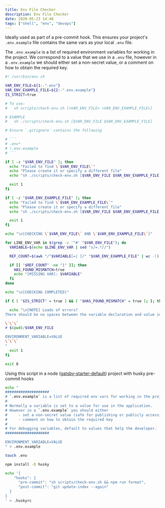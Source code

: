 ```yaml
---
title: Env File Checker
description: Env File Checker
date: 2020-05-23 14:48
tags: ["shell", "env", "devops"]
---
```


Ideally used as part of a pre-commit hook. This ensures your project's `.env.example` file contains the same vars as your local `.env` file.

The `.env.example` is a list of required environment variables for working in the project. We correspond to a value that we use in a `.env` file, however in a `.env.example` we should either set a non-secret value, or a comment on how to obtain the required key.

````bash
#! /usr/bin/env sh

VAR_ENV_FILE=${1:-".env"}
VAR_ENV_EXAMPLE_FILE=${2:-".env.example"}
IS_STRICT=true

# To use:
#   sh scripts/check-env.sh [<VAR_ENV_FILE> <VAR_ENV_EXAMPLE_FILE>]

# EXAMPLE
#   sh ./scripts/check-env.sh [$VAR_ENV_FILE $VAR_ENV_EXAMPLE_FILE]

# Ensure `.gitignore` contains the following

# ```
# .env*
# !.env.example
# ```

if [ -z "$VAR_ENV_FILE" ]; then
  echo "Failed to find \`$VAR_ENV_FILE\`"
  echo "Please create it or specify a different file"
  echo "sh ./scripts/check-env.sh [$VAR_ENV_FILE $VAR_ENV_EXAMPLE_FILE]"

  exit 1
fi

if [ -z "$VAR_ENV_EXAMPLE_FILE" ]; then
  echo "Failed to find \`$VAR_ENV_EXAMPLE_FILE\`"
  echo "Please create it or specify a different file"
  echo "sh ./scripts/check-env.sh [$VAR_ENV_FILE $VAR_ENV_EXAMPLE_FILE]"

  exit 1
fi

echo "\n[CHECKING \`$VAR_ENV_FILE\` AND \`$VAR_ENV_EXAMPLE_FILE\`]"

for LINE_ENV_VAR in $(grep -v '^#' "$VAR_ENV_FILE"); do
  VARIABLE=$(echo $LINE_ENV_VAR | sed "s/=.*//")

  REF_COUNT=$(awk "/^$VARIABLE[=| ]/" "$VAR_ENV_EXAMPLE_FILE" | wc -l)

  if [[ "$REF_COUNT" -ne "1" ]]; then
    HAS_FOUND_MISMATCH=true
    echo "[MISSING VAR]: $VARIABLE"
  fi
done

echo "\n[CHECKING COMPLETED]"

if { [ "$IS_STRICT" = true ] && [ "$HAS_FOUND_MISMATCH" = true ]; }; then

  echo "\n[NOTE] Loads of errors?
There should be no spaces between the variable declaration and value in your $VAR_ENV_FILE file.

\`\`\`
# $(pwd)/$VAR_ENV_FILE

ENVIRONMENT_VARIABLE=VALUE
\`\`\`
"
  exit 1
fi

exit 0
````

Using this script in a node ([gatsby-starter-default](https://github.com/gatsbyjs/gatsby-starter-default)) project with husky pre-commit hooks

```bash
echo "
####################
# `.env.example` is a list of required env vars for working in the project.
#
# Normally a variable is set to a value for use in the application.
# However in a `.env.example` you should either
#     - set a non-secret value (safe for publishing or publicly accessible)
#     - comment on how to obtain the required key
#
# For debugging variables, default to values that help the developer.
####################

ENVIRONMENT_VARIABLE=VALUE
" > .env.example

touch .env

npm install -D husky

echo '{
    "hooks": {
      "pre-commit": "sh scripts/check-env.sh && npm run format",
      "post-commit": "git update-index --again"
  }
}
' > .huskyrc
```
